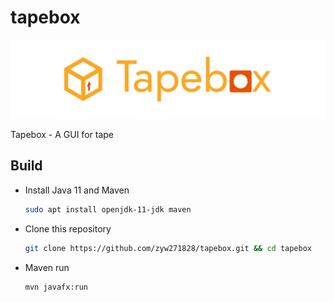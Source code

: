 # tapebox

![logo](res/img/tapebox_logo.png)

Tapebox - A GUI for tape

## Build

* Install Java 11 and Maven

  ```bash
  sudo apt install openjdk-11-jdk maven
  ```

* Clone this repository

  ```bash
  git clone https://github.com/zyw271828/tapebox.git && cd tapebox
  ```

* Maven run

  ```bash
  mvn javafx:run
  ```
